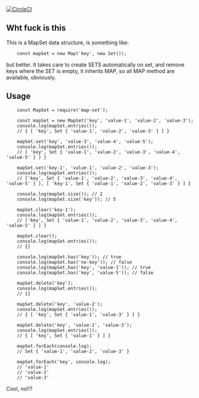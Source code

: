 [![CircleCI](https://circleci.com/gh/feliperohdee/map-set.svg?style=svg)](https://circleci.com/gh/feliperohdee/map-set)

## Wht fuck is this

This is a MapSet data structure, is something like:

		const mapSet = new Map('key', new Set());

but better. It takes care to create SETS automatically on set, and remove keys where the SET is empty, it inherits MAP, so all MAP method are available, obviously.

## Usage

		const MapSet = require('map-set');

		const mapSet = new MapSet('key', 'value-1', 'value-2', 'value-3'); 
		console.log(mapSet.entries());
		// { [ 'key', Set { 'value-1', 'value-2', 'value-3' } ] }

		mapSet.set('key', 'value-3', 'value-4', 'value-5');
		console.log(mapSet.entries());
		// [ 'key', Set { 'value-1', 'value-2', 'value-3', 'value-4', 'value-5' } ] }

		mapSet.set('key-1', 'value-1', 'value-2', 'value-3'); 
		console.log(mapSet.entries());
		// ['key', Set { 'value-1', 'value-2', 'value-3', 'value-4', 'value-5' } ], [ 'key-1', Set { 'value-1', 'value-2', 'value-3' } ] }
		
		console.log(mapSet.size()); // 2
		console.log(mapSet.size('key')); // 5

		mapSet.clear('key-1');
		console.log(mapSet.entries());
		// ['key', Set { 'value-1', 'value-2', 'value-3', 'value-4', 'value-5' } ] }

		mapSet.clear();
		console.log(mapSet.entries());
		// {}

		console.log(mapSet.has('key')); // true
		console.log(mapSet.has('no-key')); // false
		console.log(mapSet.has('key', 'value-1')); // true
		console.log(mapSet.has('key', 'value-5')); // false

		mapSet.delete('key');
		console.log(mapSet.entries());
		// {}

		mapSet.delete('key', 'value-2');
		console.log(mapSet.entries());
		// { [ 'key', Set { 'value-1', 'value-3' } ] }

		mapSet.delete('key', 'value-2', 'value-3');
		console.log(mapSet.entries());
		// { [ 'key', Set { 'value-1' } ] }

		mapSet.forEach(console.log);
		// Set { 'value-1', 'value-2', 'value-3' }

		mapSet.forEach('key', console.log);
		// 'value-1'
		// 'value-2' 
		// 'value-3'

Cool, no!!?
